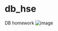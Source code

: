 # db_hse
DB homework
![image](https://user-images.githubusercontent.com/79518901/194830538-d965d1f1-f8c7-48e7-a016-2d664652bab7.png)
